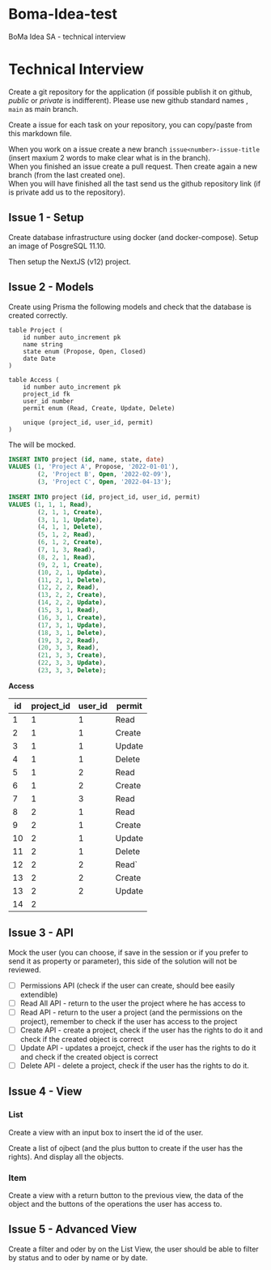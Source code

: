 # Boma-Idea-test

BoMa Idea SA - technical interview

# Technical Interview

Create a git repository for the application (if possible publish it on github, _public_ or _private_ is indifferent). Please use new github standard names , `main` as main branch.

Create a issue for each task on your repository, you can copy/paste from this markdown file.

When you work on a issue create a new branch `issue<number>-issue-title` (insert maxium 2 words to make clear what is in the branch).  
When you finished an issue create a pull request. Then create again a new branch (from the last created one).  
When you will have finished all the tast send us the github repository link (if is private add us to the repository).

## Issue 1 - Setup

Create 
 database infrastructure using docker (and docker-compose). Setup an image of PosgreSQL 11.10.

Then setup the NextJS (v12) project.

## Issue 2 - Models

Create using Prisma the following models and check that the database is created correctly.

```
table Project (
	id number auto_increment pk
	name string
	state enum (Propose, Open, Closed)
	date Date
)

table Access (
	id number auto_increment pk
	project_id fk
	user_id number
	permit enum (Read, Create, Update, Delete)
	
	unique (project_id, user_id, permit)
)
```

The will be mocked.

```sql
INSERT INTO project (id, name, state, date)
VALUES (1, 'Project A', Propose, '2022-01-01'),
		(2, 'Project B', Open, '2022-02-09'),
		(3, 'Project C', Open, '2022-04-13');
		
INSERT INTO project (id, project_id, user_id, permit)
VALUES (1, 1, 1, Read),
		(2, 1, 1, Create),
		(3, 1, 1, Update),
		(4, 1, 1, Delete),
		(5, 1, 2, Read),
		(6, 1, 2, Create),
		(7, 1, 3, Read),
		(8, 2, 1, Read),
		(9, 2, 1, Create),
		(10, 2, 1, Update),
		(11, 2, 1, Delete),
		(12, 2, 2, Read),
		(13, 2, 2, Create),
		(14, 2, 2, Update),
		(15, 3, 1, Read),
		(16, 3, 1, Create),
		(17, 3, 1, Update),
		(18, 3, 1, Delete),
		(19, 3, 2, Read),
		(20, 3, 3, Read),
		(21, 3, 3, Create),
		(22, 3, 3, Update),
		(23, 3, 3, Delete);
```

**Access**

| id   | project_id | user_id | permit |
| ---- | ---------- | ------- | ------ |
| 1    | 1          | 1       | Read   |
| 2    | 1          | 1       | Create |
| 3    | 1          | 1       | Update |
| 4    | 1          | 1       | Delete |
| 5    | 1          | 2       | Read   |
| 6    | 1          | 2       | Create |
| 7    | 1          | 3       | Read   |
| 8    | 2          | 1       | Read   |
| 9    | 2          | 1       | Create |
| 10   | 2          | 1       | Update |
| 11   | 2          | 1       | Delete |
| 12   | 2          | 2       | Read`  |
| 13   | 2          | 2       | Create |
| 13   | 2          | 2       | Update |
| 14   | 2          |         |        |



## Issue 3 - API

Mock the user (you can choose, if save in the session or if you prefer to send it as property or parameter), this side of the solution will not be reviewed.

- [ ] Permissions API (check if the user can create, should bee easily extendible)
- [ ] Read All API - return to the user the project where he has access to
- [ ] Read API - return to the user a project (and the permissions on the project), remember to check if the user has access to the project
- [ ] Create API - create a project, check if the user has the rights to do it and check if the created object is correct
- [ ] Update API - updates a proejct, check if the user has the rights to do it and check if the created object is correct
- [ ] Delete API - delete a project, check if the user has the rights to do it.

## Issue 4 - View

### List

Create a view with an input box to insert the id of the user.

Create a list of ojbect (and the plus button to create if the user has the rights). And display all the objects.

### Item

Create a view with a return button to the previous view, the data of the object and the buttons of the operations the user has access to.

## Issue 5 - Advanced View

Create a filter and oder by on the List View, the user should be able to filter by status and to oder by name or by date.
